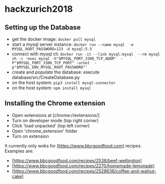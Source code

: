# hackzurich2018

## Setting up the Database

* get the docker image: `docker pull mysql`
* start a mysql server instance: `docker run --name mysql 
  -e MYSQL_ROOT_PASSWORD=123 -d mysql:5.5`
* connect with mysql cli: `docker run -it --link mysql:mysql 
  --rm mysql sh -c 'exec mysql -h"$MYSQL_PORT_3306_TCP_ADDR" 
  -P"$MYSQL_PORT_3306_TCP_PORT" -uroot 
  -p"$MYSQL_ENV_MYSQL_ROOT_PASSWORD"'`
* create and populate the database: execute database/src/CreateDatabase.py
* on the host system: `pip3 install mysql-connector`
* on the host system: `npm install mysql`

## Installing the Chrome extension
* Open extensions at [chrome://extensions/]
* Turn on developer mode (top right corner)
* Click 'load unpacked' (top left corner)
* Open 'chrome_extension' folder
* Turn on extension

It currently only woks for [https://www.bbcgoodfood.com] recipes. Examples are:
* [https://www.bbcgoodfood.com/recipes/2538/beef-wellington]
* [https://www.bbcgoodfood.com/recipes/2270/homemade-lemonade]
* [https://www.bbcgoodfood.com/recipes/2528636/coffee-and-walnut-cake]
